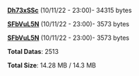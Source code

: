 [**Dh73xSSc**](/data/Dh73xSSc.txt) (10/11/22 - 23:00)- 34315 bytes

[**SFbVuL5N**](/data/SFbVuL5N.txt) (10/11/22 - 23:00)- 3573 bytes

[**SFbVuL5N**](/data/SFbVuL5N.txt) (10/11/22 - 23:00)- 3573 bytes

**Total Datas**: 2513

**Total Size**: 14.28 MB / 14.3 MB